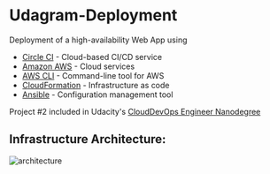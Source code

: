 # Udagram-Deployment

Deployment of a high-availability Web App using

- [Circle CI](www.circleci.com) - Cloud-based CI/CD service
- [Amazon AWS](https://aws.amazon.com/) - Cloud services
- [AWS CLI](https://aws.amazon.com/cli/) - Command-line tool for AWS
- [CloudFormation](https://aws.amazon.com/cloudformation/) - Infrastructure as code
- [Ansible](https://www.ansible.com/) - Configuration management tool


Project #2 included in Udacity's [CloudDevOps Engineer Nanodegree](https://www.udacity.com/course/cloud-dev-ops-nanodegree--nd9991)

## Infrastructure Architecture:
![architecture](../master/udagram%20architecture.png)


